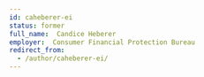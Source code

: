 ```yaml
---
id: caheberer-ei
status: former
full_name:  Candice Heberer
employer:  Consumer Financial Protection Bureau
redirect_from:
  - /author/caheberer-ei/
---
```


